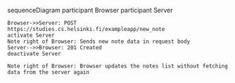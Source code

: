 sequenceDiagram
    participant Browser
    participant Server

    Browser->>Server: POST https://studies.cs.helsinki.fi/exampleapp/new_note
    activate Server
    Note right of Browser: Sends new note data in request body
    Server-->>Browser: 201 Created 
    deactivate Server

    Note right of Browser: Browser updates the notes list without fetching data from the server again